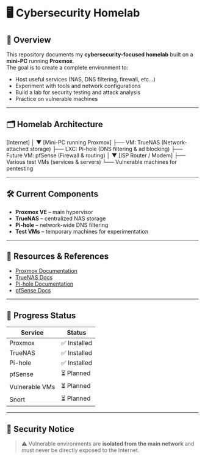 # 🖥️ Cybersecurity Homelab

## 📌 Overview
This repository documents my **cybersecurity-focused homelab** built on a **mini-PC** running **Proxmox**.  
The goal is to create a complete environment to:
- Host useful services (NAS, DNS filtering, firewall, etc...)
- Experiment with tools and network configurations
- Build a lab for security testing and attack analysis
- Practice on vulnerable machines

---

## 🗂️ Homelab Architecture

[Internet]
│
▼
[Mini-PC running Proxmox]
├── VM: TrueNAS (Network-attached storage)
├── LXC: Pi-hole (DNS filtering & ad blocking)
├── Future VM: pfSense (Firewall & routing)
    │
    ▼
    [ISP Router / Modem]
├── Various test VMs (services & servers)
└── Vulnerable machines for pentesting

---

## 🛠️ Current Components
- **Proxmox VE** – main hypervisor
- **TrueNAS** – centralized NAS storage
- **Pi-hole** – network-wide DNS filtering
- **Test VMs** – temporary machines for experimentation

---

## 📌 Resources & References
- [Proxmox Documentation](https://pve.proxmox.com/wiki/Main_Page)
- [TrueNAS Docs](https://www.truenas.com/docs/)
- [Pi-hole Documentation](https://docs.pi-hole.net/)
- [pfSense Docs](https://docs.netgate.com/pfsense/en/latest/)

---

## 📝 Progress Status
| Service          | Status     |
|------------------|-----------|
| Proxmox          | ✅ Installed |
| TrueNAS          | ✅ Installed |
| Pi-hole          | ✅ Installed |
| pfSense          | ⏳ Planned |
| Vulnerable VMs   | ⏳ Planned |
| Snort            | ⏳ Planned |

---

## 🔐 Security Notice
> ⚠️ Vulnerable environments are **isolated from the main network** and must never be directly exposed to the Internet.
